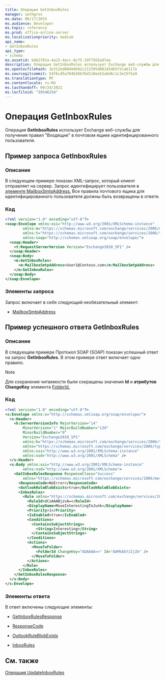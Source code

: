 ```yaml
---
title: Операция GetInboxRules
manager: sethgros
ms.date: 09/17/2015
ms.audience: Developer
ms.topic: reference
ms.prod: office-online-server
ms.localizationpriority: medium
api_name:
- GetInboxRules
api_type:
- schema
ms.assetid: b4b2701a-4a23-4acc-8c75-19f7955ad7ae
description: Операция GetInboxRules использует Exchange веб-службы для получения правил входящие в почтовый ящик идентифицированного пользователя.
ms.openlocfilehash: 3e312ed08494b92c212595d081454b5f2ca6117e
ms.sourcegitcommit: 54f6cd5a704b36b76d110ee53a6d6c1c3e15f5a9
ms.translationtype: MT
ms.contentlocale: ru-RU
ms.lasthandoff: 09/24/2021
ms.locfileid: "59546254"
---
```

# <a name="getinboxrules-operation"></a>Операция GetInboxRules

Операция **GetInboxRules** использует Exchange веб-службы для получения правил "Входящие" в почтовом ящике идентифицированного пользователя. 
  
## <a name="getinboxrules-request-example"></a>Пример запроса GetInboxRules

### <a name="description"></a>Описание

В следующем примере показан XML-запрос, который клиент отправляет на сервер. Запрос идентифицирует пользователя в [элементе MailboxSmtpAddress.](mailboxsmtpaddress.md) Все правила почтового ящика для идентифицированного пользователя должны быть возвращены в ответе. 
  
### <a name="code"></a>Код

```XML
<?xml version="1.0" encoding="utf-8"?>
<soap:Envelope xmlns:xsi="http://www.w3.org/2001/XMLSchema-instance"
        xmlns:m="https://schemas.microsoft.com/exchange/services/2006/messages"
        xmlns:t="https://schemas.microsoft.com/exchange/services/2006/types"
        xmlns:soap="http://schemas.xmlsoap.org/soap/envelope/">
  <soap:Header>
    <t:RequestServerVersion Version="Exchange2010_SP1" />
  </soap:Header>
  <soap:Body>
    <m:GetInboxRules>
      <m:MailboxSmtpAddress>User1@Contoso.com</m:MailboxSmtpAddress>
    </m:GetInboxRules>
  </soap:Body>
</soap:Envelope>
```

### <a name="request-elements"></a>Элементы запроса

Запрос включает в себя следующий необязательный элемент:
  
- [MailboxSmtpAddress](mailboxsmtpaddress.md)
    
## <a name="successful-getinboxrules-response-example"></a>Пример успешного ответа GetInboxRules

### <a name="description"></a>Описание

В следующем примере Протокол SOAP (SOAP) показан успешный ответ на запрос **GetInboxRules.** В этом примере ответ включает одно правило. 
  
> [!NOTE]
> Для сохранения читаемости были сокращены значения **Id** и **атрибутов ChangeKey** элемента [FolderId.](folderid.md) 
  
### <a name="code"></a>Код

```XML
<?xml version="1.0" encoding="utf-8"?>
<s:Envelope xmlns:s="http://schemas.xmlsoap.org/soap/envelope/">
  <s:Header>
    <h:ServerVersionInfo MajorVersion="14"
        MinorVersion="1" MajorBuildNumber="139"
        MinorBuildNumber="0"
        Version="Exchange2010_SP1"
        xmlns:h="https://schemas.microsoft.com/exchange/services/2006/types"
        xmlns="https://schemas.microsoft.com/exchange/services/2006/types"
        xmlns:xsi="http://www.w3.org/2001/XMLSchema-instance"
        xmlns:xsd="http://www.w3.org/2001/XMLSchema" />
  </s:Header>
  <s:Body xmlns:xsi="http://www.w3.org/2001/XMLSchema-instance"
        xmlns:xsd="http://www.w3.org/2001/XMLSchema">
    <GetInboxRulesResponse ResponseClass="Success"
        xmlns="https://schemas.microsoft.com/exchange/services/2006/messages">
      <ResponseCode>NoError</ResponseCode>
      <OutlookRuleBlobExists>true</OutlookRuleBlobExists>
      <InboxRules>
        <Rule xmlns="https://schemas.microsoft.com/exchange/services/2006/types">
          <RuleId>dCsAAABjzvA=</RuleId>
          <DisplayName>MoveInterestingToJunk</DisplayName>
          <Priority>1</Priority>
          <IsEnabled>true</IsEnabled>
          <Conditions>
            <ContainsSubjectStrings>
              <String>Interesting</String>
            </ContainsSubjectStrings>
          </Conditions>
          <Actions>
            <MoveToFolder>
              <FolderId ChangeKey="AQAAAA==" Id="AAMkAGYzZjZm" />
            </MoveToFolder>
          </Actions>
        </Rule>
      </InboxRules>
    </GetInboxRulesResponse>
  </s:Body>
</s:Envelope>
```

### <a name="response-elements"></a>Элементы ответа

В ответ включены следующие элементы:
  
- [GetInboxRulesResponse](getinboxrulesresponse.md)
    
- [ResponseCode](responsecode.md)
    
- [OutlookRuleBlobExists](outlookruleblobexists.md)
    
- [InboxRules](inboxrules.md)
    
## <a name="see-also"></a>См. также



[Операция UpdateInboxRules](updateinboxrules-operation.md)


